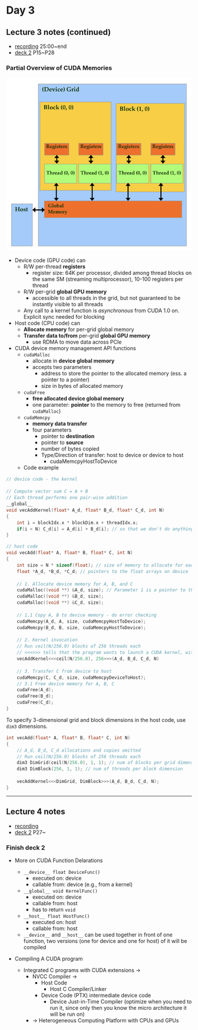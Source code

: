 # Day 3

## Lecture 3 notes (continued)

- [recording](https://mediaspace.illinois.edu/media/t/1_joyw26bq) 25:00~end
- [deck 2](https://lumetta.web.engr.illinois.edu/408-Sum24/slide-copies/ece408-lecture2-CUDA-introduction-Sum24.pdf) P15~P28

### Partial Overview of CUDA Memories

![partial overview of GPU memory](media/GPU_mem.png)
- Device code (GPU code) can
  - R/W per-thread **registers**
    - register size: 64K per processor, divided among thread blocks on the same SM (streaming multiprocessor), 10-100 registers per thread
  - R/W per-grid **global GPU memory**
    - accessible to all threads in the grid, but not guaranteed to be instantly visible to all threads
  - Any call to a kernel function is *asynchronous* from CUDA 1.0 on. Explicit sync needed for blocking
- Host code (CPU code) can
  - **Allocate memory** for per-grid global memory
  - **Transfer data to/from** per-grid **global GPU memory** 
    - use RDMA to move data across PCIe
- CUDA device memory management API functions
  - `cudaMalloc`
    - allocate in **device global memory**
    - accepts two parameters
      - address to store the pointer to the allocated memory (ess. a pointer to a pointer)
      - size in bytes of allocated memory
  - `cudaFree`
    - **free allocated device global memory**
    - one parameter: **pointer** to the memory to free (returned from `cudaMalloc`)
  - `cudaMemcpy`
    - **memory data transfer**
    - four parameters
      - pointer to **destination**
      - pointer to **source**
      - number of bytes copied
      - Type/Direction of transfer: host to device or device to host
        - cudaMemcpyHostToDevice
  - Code example
```c
// device code - the kernel

// Compute vector sum C = A + B
// Each thread performs one pair-wise addition
__global__
void vecAddKernel(float* A_d, float* B_d, float* C_d, int N)
{
    int i = blockIdx.x * blockDim.x + threadIdx.x;
    if(i < N) C_d[i] = A_d[i] + B_d[i]; // so that we don't do anything outside of the array boundary
}
```
  
```c
// host code
void vecAdd(float* A, float* B, float* C, int N)
{
    int size = N * sizeof(float); // size of memory to allocate for each float 
    float *A_d, *B_d, *C_d; // pointers to the float arrays on device

    // 1. Allocate device memory for A, B, and C
    cudaMalloc((void **) &A_d, size); // Parameter 1 is a pointer to the float array A in GPU memory - With cudaMalloc, you always need to manually cast parameter 1 to a pointer to a pointer of void: (void **). Parameter 2, size, is the memory size needed to store the value.
    cudaMalloc((void **) &B_d, size);
    cudaMalloc((void **) &C_d, size);

    // 1.1 Copy A, B to device memory - do error checking
    cudaMemcpy(A_d, A, size, cudaMemcpyHostToDevice);
    cudaMemcpy(B_d, B, size, cudaMemcpyHostToDevice);

    // 2. Kernel invocation
    // Run ceil(N/256.0) blocks of 256 threads each
    // <<<>>> tells that the program wants to launch a CUDA kernel, with grid and block dimensions given as two numbers (this is a shorthand to say we want 1-dimension grids and blocks)
    vecAddKernel<<<ceil(N/256.0), 256>>>(A_d, B_d, C_d, N)

    // 3. Transfer C from device to host
    cudaMemcpy(C, C_d, size, cudaMemcpyDeviceToHost);
    // 3.1 Free device memory for A, B, C
    cudaFree(A_d);
    cudaFree(B_d);
    cudaFree(C_d);
}
``` 
To specify 3-dimensional grid and block dimensions in the host code, use `dim3` dimensions.
```c
int vecAdd(float* A, float* B, float* C, int N)
{
    // A_d, B_d, C_d allocations and copies omitted
    // Run ceil(N/256.0) blocks of 256 threads each
    dim3 DimGrid(ceil(N/256.0), 1, 1); // num of blocks per grid dimension
    dim3 DimBlock(256, 1, 1); // num of threads per block dimension

    vecAddKernel<<<DimGrid, DimBlock>>>(A_d, B_d, C_d, N);
}
```
---
## Lecture 4 notes

- [recording](https://mediaspace.illinois.edu/media/t/1_z883mlnv)
- [deck 2](https://lumetta.web.engr.illinois.edu/408-Sum24/slide-copies/ece408-lecture2-CUDA-introduction-Sum24.pdf) P27~

### Finish deck 2
- More on CUDA Function Delarations
  - `__device__ float DeviceFunc()`
    - executed on: device
    - callable from: device (e.g., from a kernel)
  - `__global__ void KernelFunc()`
    - executed on: device
    - callable from: host
    - has to return `void`
  - `__host__ float HostFunc()`
    -  executed on: host
    -  callable from: host
  -  `__device__` and `__host__` can be used together in front of one function, two versions (one for device and one for host) of it will be compiled

- Compiling A CUDA program
  - Integrated C programs with CUDA extensions ->
    - NVCC Compiler ->
      - Host Code
        - Host C Compiler/Linker
      - Device Code (PTX) intermediate device code
        - Device Just-in-Time Compiler (optimize when you need to run it, since only then you know the micro architecture it will be run on)
    - -> Heterogeneous Computing Platform with CPUs and GPUs

